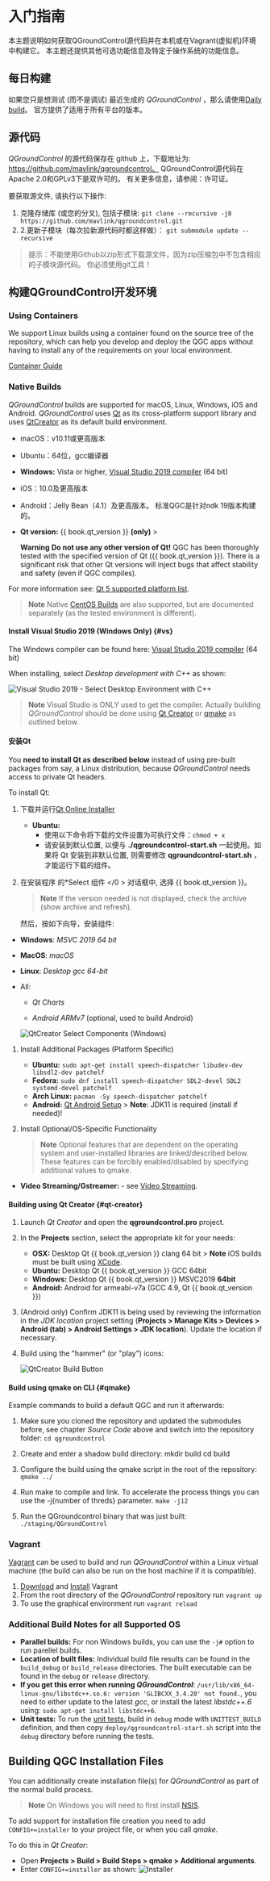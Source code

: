 # 入门指南

本主题说明如何获取QGroundControl源代码并在本机或在Vagrant(虚拟机)环境中构建它。 本主题还提供其他可选功能信息及特定于操作系统的功能信息。

## 每日构建

如果您只是想测试 (而不是调试) 最近生成的 *QGroundControl* ，那么请使用[Daily build](https://docs.qgroundcontrol.com/en/releases/daily_builds.html)。 官方提供了适用于所有平台的版本。

## 源代码 

*QGroundControl* 的源代码保存在 github 上，下载地址为: https://github.com/mavlink/qgroundcontrol。 QGroundControl源代码在Apache 2.0和GPLv3下是双许可的。 有关更多信息，请参阅：许可证。

要获取源文件, 请执行以下操作:

1. 克隆存储库 (或您的分叉), 包括子模块: ```git clone --recursive -j8 https://github.com/mavlink/qgroundcontrol.git```
2. 2.更新子模块（每次拉新源代码时都这样做）： ```git submodule update --recursive```

> 提示：不能使用Github以zip形式下载源文件，因为zip压缩包中不包含相应的子模块源代码。 你必须使用git工具！

## 构建QGroundControl开发环境

### Using Containers

We support Linux builds using a container found on the source tree of the repository, which can help you develop and deploy the QGC apps without having to install any of the requirements on your local environment.

[Container Guide](../getting_started/container.md)

### Native Builds

*QGroundControl* builds are supported for macOS, Linux, Windows, iOS and Android. *QGroundControl* uses [Qt](http://www.qt.io) as its cross-platform support library and uses [QtCreator](http://doc.qt.io/qtcreator/index.html) as its default build environment.

- macOS：v10.11或更高版本
- Ubuntu：64位，gcc编译器
- **Windows:** Vista or higher, [Visual Studio 2019 compiler](#vs) (64 bit)
- iOS：10.0及更高版本
- Android：Jelly Bean（4.1）及更高版本。 标准QGC是针对ndk 19版本构建的。
- **Qt version:** {{ book.qt_version }} **(only)** <!-- NOTE {{ book.qt_version }} is set in the variables section of gitbook file https://github.com/mavlink/qgc-dev-guide/blob/master/book.json --> > 
    
    **Warning** **Do not use any other version of Qt!** QGC has been thoroughly tested with the specified version of Qt ({{ book.qt_version }}). There is a significant risk that other Qt versions will inject bugs that affect stability and safety (even if QGC compiles).

For more information see: [Qt 5 supported platform list](http://doc.qt.io/qt-5/supported-platforms.html).

<span></span>

> **Note** Native [CentOS Builds](../getting_started/CentOS.md) are also supported, but are documented separately (as the tested environment is different).

#### Install Visual Studio 2019 (Windows Only) {#vs}

The Windows compiler can be found here: [Visual Studio 2019 compiler](https://visualstudio.microsoft.com/vs/older-downloads/) (64 bit)

When installing, select *Desktop development with C++* as shown:

![Visual Studio 2019 - Select Desktop Environment with C++](../../assets/getting_started/visual_studio_select_features.png)

> **Note** Visual Studio is ONLY used to get the compiler. Actually building *QGroundControl* should be done using [Qt Creator](#qt-creator) or [qmake](#qmake) as outlined below.

#### 安装Qt

You **need to install Qt as described below** instead of using pre-built packages from say, a Linux distribution, because *QGroundControl* needs access to private Qt headers.

To install Qt:

1. 下载并运行[Qt Online Installer](http://www.qt.io/download-open-source) 
    - **Ubuntu:** 
        - 使用以下命令将下载的文件设置为可执行文件：`chmod + x`
        - 请安装到默认位置, 以便与 **./qgroundcontrol-start.sh** 一起使用。如果将 Qt 安装到非默认位置, 则需要修改 **qgroundcontrol-start.sh** ，才能运行下载的组件。

2. 在安装程序 的*Select 组件 </0 > 对话框中, 选择 {{ book.qt_version }}。</p> 
    
    > **Note** If the version needed is not displayed, check the archive (show archive and refresh).
    
    然后，按如下向导，安装组件:</li> </ol> 
    
    - **Windows**: *MSVC 2019 64 bit*
    - **MacOS**: *macOS*
    - **Linux**: *Desktop gcc 64-bit*
    - All:
        
        - *Qt Charts* <!-- and *Qt Remote Objects (TP)* -->
        
        - *Android ARMv7* (optional, used to build Android)
        
        ![QtCreator Select Components (Windows)](../../assets/getting_started/qt_creator_select_components.jpg)
    
    1. Install Additional Packages (Platform Specific) 
        - **Ubuntu:** `sudo apt-get install speech-dispatcher libudev-dev libsdl2-dev patchelf`
        - **Fedora:** `sudo dnf install speech-dispatcher SDL2-devel SDL2 systemd-devel patchelf`
        - **Arch Linux:** `pacman -Sy speech-dispatcher patchelf`
        - **Android:** [Qt Android Setup](http://doc.qt.io/qt-5/androidgs.html) > **Note**: JDK11 is required (install if needed)!
    
    2. Install Optional/OS-Specific Functionality
        
        > **Note** Optional features that are dependent on the operating system and user-installed libraries are linked/described below. These features can be forcibly enabled/disabled by specifying additional values to qmake.
    
    - **Video Streaming/Gstreamer:** - see [Video Streaming](https://github.com/mavlink/qgroundcontrol/blob/master/src/VideoReceiver/README.md).
    
    #### Building using Qt Creator {#qt-creator}
    
    1. Launch *Qt Creator* and open the **qgroundcontrol.pro** project.
    2. In the **Projects** section, select the appropriate kit for your needs: 
        - **OSX:** Desktop Qt {{ book.qt_version }} clang 64 bit > **Note** iOS builds must be built using [XCode](http://doc.qt.io/qt-5/ios-support.html).
        - **Ubuntu:** Desktop Qt {{ book.qt_version }} GCC 64bit
        - **Windows:** Desktop Qt {{ book.qt_version }} MSVC2019 **64bit**
        - **Android:** Android for armeabi-v7a (GCC 4.9, Qt {{ book.qt_version }})
    3. (Android only) Confirm JDK11 is being used by reviewing the information in the *JDK location* project setting (**Projects > Manage Kits > Devices > Android (tab) > Android Settings > JDK location**). Update the location if necessary.
    4. Build using the "hammer" (or "play") icons:
        
        ![QtCreator Build Button](../../assets/getting_started/qt_creator_build_qgc.png)
    
    #### Build using qmake on CLI {#qmake}
    
    Example commands to build a default QGC and run it afterwards:
    
    1. Make sure you cloned the repository and updated the submodules before, see chapter *Source Code* above and switch into the repository folder: ```cd qgroundcontrol```
    2. Create and enter a shadow build directory: 
            mkdir build
            cd build
    
    3. Configure the build using the qmake script in the root of the repository: ```qmake ../```
    4. Run make to compile and link. To accelerate the process things you can use the -j{number of threds} parameter. ```make -j12```
    5. Run the QGroundcontrol binary that was just built: ```./staging/QGroundControl```
    
    ### Vagrant
    
    [Vagrant](https://www.vagrantup.com/) can be used to build and run *QGroundControl* within a Linux virtual machine (the build can also be run on the host machine if it is compatible).
    
    1. [Download](https://www.vagrantup.com/downloads.html) and [Install](https://www.vagrantup.com/docs/getting-started/) Vagrant
    2. From the root directory of the *QGroundControl* repository run `vagrant up`
    3. To use the graphical environment run `vagrant reload`
    
    ### Additional Build Notes for all Supported OS
    
    - **Parallel builds:** For non Windows builds, you can use the `-j#` option to run parellel builds.
    - **Location of built files:** Individual build file results can be found in the `build_debug` or `build_release` directories. The built executable can be found in the `debug` or `release` directory.
    - **If you get this error when running *QGroundControl***: `/usr/lib/x86_64-linux-gnu/libstdc++.so.6: version 'GLIBCXX_3.4.20' not found.`, you need to either update to the latest *gcc*, or install the latest *libstdc++.6* using: `sudo apt-get install libstdc++6`.
    - **Unit tests:** To run the [unit tests](../contribute/unit_tests.md), build in `debug` mode with `UNITTEST_BUILD` definition, and then copy `deploy/qgroundcontrol-start.sh` script into the `debug` directory before running the tests.
    
    ## Building QGC Installation Files
    
    You can additionally create installation file(s) for *QGroundControl* as part of the normal build process.
    
    > **Note** On Windows you will need to first install [NSIS](https://sourceforge.net/projects/nsis/).
    
    To add support for installation file creation you need to add `CONFIG+=installer` to your project file, or when you call *qmake*.
    
    To do this in *Qt Creator*:
    
    - Open **Projects > Build > Build Steps > qmake > Additional arguments**.
    - Enter `CONFIG+=installer` as shown: ![Installer](../../assets/getting_started/qt_project_installer.png)